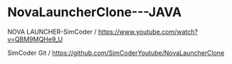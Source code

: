 # NovaLauncherClone---JAVA
NOVA LAUNCHER-SimCoder / https://www.youtube.com/watch?v=QBM9MQHe9_U

SimCoder Git / https://github.com/SimCoderYoutube/NovaLauncherClone
